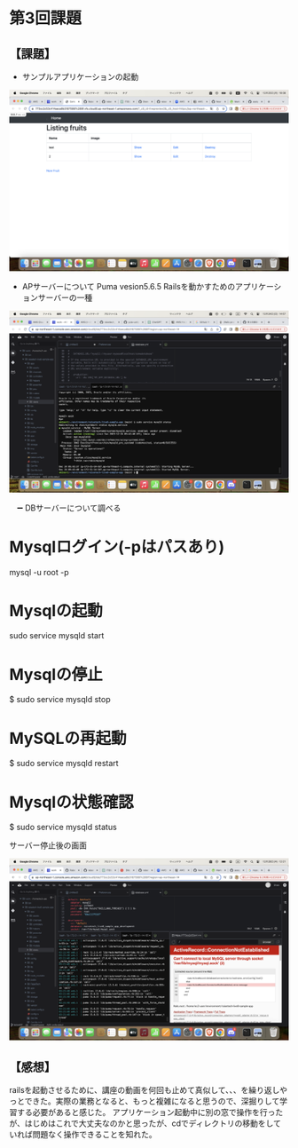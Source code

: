 # 第3回課題

## 【課題】
- サンプルアプリケーションの起動

![画像１](第３回課題１.png)


- APサーバーについて
Puma vesion5.6.5
Railsを動かすためのアプリケーションサーバーの一種

![画像２](第３回課題２.png)


　➖ DBサーバーについて調べる

# Mysqlログイン(-pはパスあり)
mysql -u root -p
# Mysqlの起動
sudo service mysqld start
# Mysqlの停止
$ sudo service mysqld stop
# MySQLの再起動
$ sudo service mysqld restart
# Mysqlの状態確認
$ sudo service mysqld status


サーバー停止後の画面

![画像３](第３回課題３.png)


## 【感想】
railsを起動させるために、講座の動画を何回も止めて真似して、、、を繰り返しやっとできた。実際の業務となると、もっと複雑になると思うので、深掘りして学習する必要があると感じた。
アプリケーション起動中に別の窓で操作を行ったが、はじめはこれで大丈夫なのかと思ったが、cdでディレクトリの移動をしていれば問題なく操作できることを知れた。
